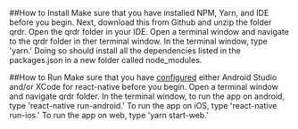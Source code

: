 ##How to Install
Make sure that you have installed NPM, Yarn, and IDE before you begin. Next, download this from Github and unzip the folder qrdr. Open the qrdr folder in your IDE. Open a terminal window and navigate to the qrdr folder in ther terminal window. In the terminal window, type 'yarn.' Doing so should install all the dependencies listed in the packages.json in a new folder called node_modules.

##How to Run
Make sure that you have [configured](https://facebook.github.io/react-native/docs/getting-started.html) either Android Studio and/or XCode for react-native before you begin. Open a terminal window and navigate qrdr folder. In the terminal window, to run the app on android, type 'react-native run-android.' To run the app on iOS, type 'react-native run-ios.' To run the app on web, type 'yarn start-web.'
